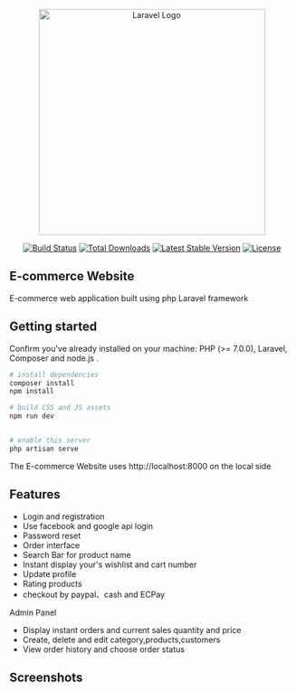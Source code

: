 <p align="center"><a href="https://laravel.com" target="_blank"><img src="https://raw.githubusercontent.com/laravel/art/master/logo-lockup/5%20SVG/2%20CMYK/1%20Full%20Color/laravel-logolockup-cmyk-red.svg" width="400" alt="Laravel Logo"></a></p>

<p align="center">
<a href="https://travis-ci.org/laravel/framework"><img src="https://travis-ci.org/laravel/framework.svg" alt="Build Status"></a>
<a href="https://packagist.org/packages/laravel/framework"><img src="https://img.shields.io/packagist/dt/laravel/framework" alt="Total Downloads"></a>
<a href="https://packagist.org/packages/laravel/framework"><img src="https://img.shields.io/packagist/v/laravel/framework" alt="Latest Stable Version"></a>
<a href="https://packagist.org/packages/laravel/framework"><img src="https://img.shields.io/packagist/l/laravel/framework" alt="License"></a>
</p>

## E-commerce Website

E-commerce web application built using php Laravel framework 


## Getting started
Confirm you've already installed on your machine: PHP (>= 7.0.0), Laravel, Composer and node.js .


```bash
# install dependencies
composer install
npm install

# build CSS and JS assets
npm run dev


# enable this server
php artisan serve
```

The E-commerce Website uses http://localhost:8000 on the local side

## Features
* Login and registration 
* Use facebook and google api login
* Password reset
* Order interface
* Search Bar for product name
* Instant display your's wishlist and cart number 
* Update profile
* Rating products
* checkout by paypal、cash and ECPay

Admin Panel
*  Display instant orders and current sales quantity and price
* Create, delete and edit category,products,customers
* View order history and choose order status

## Screenshots
